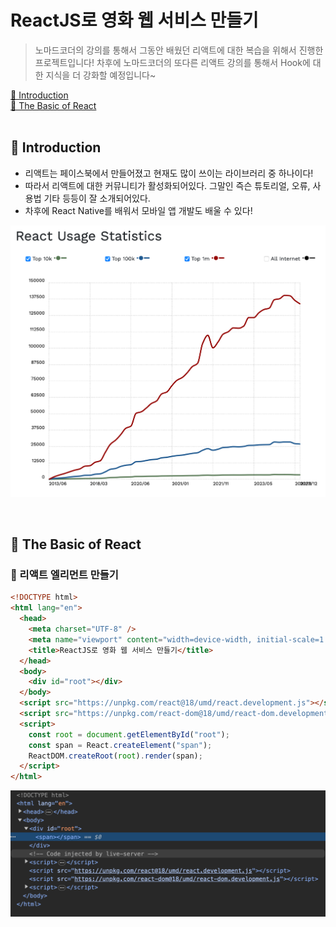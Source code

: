 # ReactJS로 영화 웹 서비스 만들기

> 노마드코더의 강의를 통해서 그동안 배웠던 리액트에 대한 복습을 위해서 진행한 프로젝트입니다! 차후에 노마드코더의 또다른 리액트 강의를 통해서 Hook에 대한 지식을 더 강화할 예정입니다~

[📌 Introduction](#-introduction)<br>
[📌 The Basic of React](#-the-basic-of-react)<br>
<br>

## 📌 Introduction

- 리액트는 페이스북에서 만들어졌고 현재도 많이 쓰이는 라이브러리 중 하나이다!
- 따라서 리액트에 대한 커뮤니티가 활성화되어있다. 그말인 즉슨 튜토리얼, 오류, 사용법 기타 등등이 잘 소개되어있다.
- 차후에 React Native를 배워서 모바일 앱 개발도 배울 수 있다!

![소개](./readme/react-introduction.png)

<br>

## 📌 The Basic of React

### 📖 리액트 엘리먼트 만들기

```html
<!DOCTYPE html>
<html lang="en">
  <head>
    <meta charset="UTF-8" />
    <meta name="viewport" content="width=device-width, initial-scale=1.0" />
    <title>ReactJS로 영화 웹 서비스 만들기</title>
  </head>
  <body>
    <div id="root"></div>
  </body>
  <script src="https://unpkg.com/react@18/umd/react.development.js"></script>
  <script src="https://unpkg.com/react-dom@18/umd/react-dom.development.js"></script>
  <script>
    const root = document.getElementById("root");
    const span = React.createElement("span");
    ReactDOM.createRoot(root).render(span);
  </script>
</html>
```

![firstSpan](./readme/react-first-span.png)
